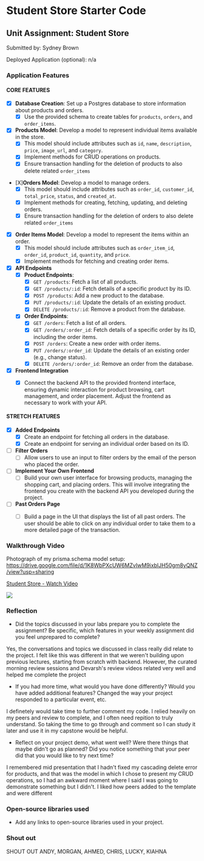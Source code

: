 # Student Store Starter Code

## Unit Assignment: Student Store

Submitted by: Sydney Brown

Deployed Application (optional): n/a

### Application Features

#### CORE FEATURES


- [X] **Database Creation**: Set up a Postgres database to store information about products and orders.
  - [X] Use the provided schema to create tables for `products`, `orders`, and `order_items`.
- [X] **Products Model**: Develop a model to represent individual items available in the store. 
  - [X] This model should include attributes such as `id`, `name`, `description`, `price`, `image_url`, and `category`.
  - [X] Implement methods for CRUD operations on products.
  - [X] Ensure transaction handling for the deletion of products to also delete related `order_items`
- [X]**Orders Model**: Develop a model to manage orders. 
  - [X] This model should include attributes such as `order_id`, `customer_id`, `total_price`, `status`, and `created_at`.
  - [X] Implement methods for creating, fetching, updating, and deleting orders.
  - [X] Ensure transaction handling for the deletion of orders to also delete related `order_items`
- [X] **Order Items Model**: Develop a model to represent the items within an order. 
  - [X] This model should include attributes such as `order_item_id`, `order_id`, `product_id`, `quantity`, and `price`.
  - [X] Implement methods for fetching and creating order items.
- [X] **API Endpoints**
  - [X] **Product Endpoints**:
    - [X] `GET /products`: Fetch a list of all products.
    - [X] `GET /products/:id`: Fetch details of a specific product by its ID.
    - [X] `POST /products`: Add a new product to the database.
    - [X] `PUT /products/:id`: Update the details of an existing product.
    - [X] `DELETE /products/:id`: Remove a product from the database.
  - [X] **Order Endpoints**:
    - [X] `GET /orders`: Fetch a list of all orders.
    - [X] `GET /orders/:order_id`: Fetch details of a specific order by its ID, including the order items.
    - [X] `POST /orders`: Create a new order with order items.
    - [X] `PUT /orders/:order_id`: Update the details of an existing order (e.g., change status).
    - [X] `DELETE /orders/:order_id`: Remove an order from the database.
- [X] **Frontend Integration**
  - [X] Connect the backend API to the provided frontend interface, ensuring dynamic interaction for product browsing, cart management, and order placement. Adjust the frontend as necessary to work with your API.


#### STRETCH FEATURES

- [X] **Added Endpoints**
  - [X] Create an endpoint for fetching all orders in the database.
  - [X] Create an endpoint for serving an individual order based on its ID.
- [ ] **Filter Orders**
  - [ ] Allow users to use an input to filter orders by the email of the person who placed the order.
- [ ] **Implement Your Own Frontend**
  - [ ] Build your own user interface for browsing products, managing the shopping cart, and placing orders. This will involve integrating the frontend you create with the backend API you developed during the project.
- [ ] **Past Orders Page**
  - [ ] Build a page in the UI that displays the list of all past orders. The user should be able to click on any individual order to take them to a more detailed page of the transaction.


### Walkthrough Video


Photograph of my prisma.schema model setup: https://drive.google.com/file/d/1K8WbPXcUW6MZvIwM9ixblJH50gm8yQNZ/view?usp=sharing

<div>
    <a href="https://www.loom.com/share/51e63a9b54124152af7089504075a980">
      <p>Student Store - Watch Video</p>
    </a>
    <a href="https://www.loom.com/share/51e63a9b54124152af7089504075a980">
      <img style="max-width:300px;" src="https://cdn.loom.com/sessions/thumbnails/51e63a9b54124152af7089504075a980-with-play.gif">
    </a>
  </div>

### Reflection

* Did the topics discussed in your labs prepare you to complete the assignment? Be specific, which features in your weekly assignment did you feel unprepared to complete?

Yes, the conversations and topics we discussed in class really did relate to the project. I felt like this was different in that we weren't building upon previous lectures, starting from scratch with backend. However, the curated morning review sessions and Devarsh's review videos related very well and helped me complete the project

* If you had more time, what would you have done differently? Would you have added additional features? Changed the way your project responded to a particular event, etc.
  
I definetely would take time to further comment my code. I relied heavily on my peers and review to complete, and I often need repition to truly understand. So taking the time to go through and comment so I can study it later and use it in my capstone would be helpful. 

* Reflect on your project demo, what went well? Were there things that maybe didn't go as planned? Did you notice something that your peer did that you would like to try next time?

I remembered mid presentation that I hadn't fixed my cascading delete error for products, and that was the model in which I chose to present my CRUD operations, so I had an awkward moment where I said I was going to demonstrate something but I didn't. I liked how peers added to the template and were different

### Open-source libraries used

- Add any links to open-source libraries used in your project.

### Shout out

SHOUT OUT ANDY, MORGAN, AHMED, CHRIS, LUCKY, KIAHNA




